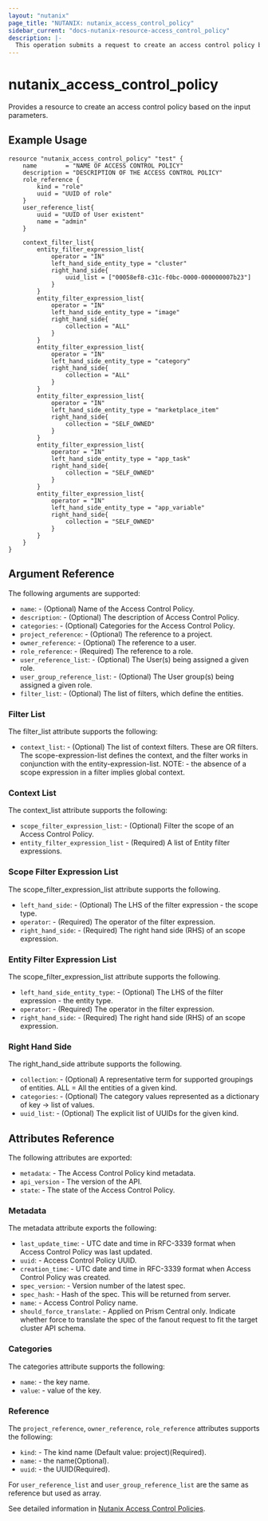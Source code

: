 ```yaml
---
layout: "nutanix"
page_title: "NUTANIX: nutanix_access_control_policy"
sidebar_current: "docs-nutanix-resource-access_control_policy"
description: |-
  This operation submits a request to create an access control policy based on the input parameters.
---
```


# nutanix_access_control_policy

Provides a resource to create an access control policy based on the input parameters.

## Example Usage

```hcl
resource "nutanix_access_control_policy" "test" {
	name        = "NAME OF ACCESS CONTROL POLICY"
	description = "DESCRIPTION OF THE ACCESS CONTROL POLICY"
	role_reference {
		kind = "role"
		uuid = "UUID of role"
	}
	user_reference_list{
		uuid = "UUID of User existent"
		name = "admin"
	}

	context_filter_list{
        entity_filter_expression_list{
            operator = "IN"
            left_hand_side_entity_type = "cluster"
            right_hand_side{
                uuid_list = ["00058ef8-c31c-f0bc-0000-000000007b23"]
            }
        }
        entity_filter_expression_list{
            operator = "IN"
            left_hand_side_entity_type = "image"
            right_hand_side{
                collection = "ALL"
            }
        }
        entity_filter_expression_list{
            operator = "IN"
            left_hand_side_entity_type = "category"
            right_hand_side{
                collection = "ALL"
            }
        }
        entity_filter_expression_list{
            operator = "IN"
            left_hand_side_entity_type = "marketplace_item"
            right_hand_side{
                collection = "SELF_OWNED"
            }
        }
        entity_filter_expression_list{
            operator = "IN"
            left_hand_side_entity_type = "app_task"
            right_hand_side{
                collection = "SELF_OWNED"
            }
        }
        entity_filter_expression_list{
            operator = "IN"
            left_hand_side_entity_type = "app_variable"
            right_hand_side{
                collection = "SELF_OWNED"
            }
        }
    }
}
```

## Argument Reference

The following arguments are supported:

* `name`: - (Optional) Name of the Access Control Policy.
* `description`: - (Optional) The description of Access Control Policy.
* `categories`: - (Optional) Categories for the Access Control Policy.
* `project_reference`: - (Optional) The reference to a project.
* `owner_reference`: - (Optional) The reference to a user.
* `role_reference`: - (Required) The reference to a role.
* `user_reference_list`: - (Optional) The User(s) being assigned a given role.
* `user_group_reference_list`: - (Optional) The User group(s) being assigned a given role.
* `filter_list`: - (Optional) The list of filters, which define the entities.

### Filter List

The filter_list attribute supports the following:

* `context_list`: - (Optional) The list of context filters. These are OR filters. The scope-expression-list defines the context, and the filter works in conjunction with the entity-expression-list. NOTE: - the absence of a scope expression in a filter implies global context.

### Context List

The context_list attribute supports the following:

* `scope_filter_expression_list`: - (Optional) Filter the scope of an Access Control Policy.
* `entity_filter_expression_list` - (Required) A list of Entity filter expressions.

### Scope Filter Expression List

The scope_filter_expression_list attribute supports the following.

* `left_hand_side`: - (Optional)  The LHS of the filter expression - the scope type.
* `operator`: - (Required) The operator of the filter expression.
* `right_hand_side`: - (Required) The right hand side (RHS) of an scope expression.


### Entity Filter Expression List

The scope_filter_expression_list attribute supports the following.

* `left_hand_side_entity_type`: - (Optional)  The LHS of the filter expression - the entity type.
* `operator`: - (Required) The operator in the filter expression.
* `right_hand_side`: - (Required) The right hand side (RHS) of an scope expression.

### Right Hand Side

The right_hand_side attribute supports the following.

* `collection`: - (Optional)  A representative term for supported groupings of entities. ALL = All the entities of a given kind.
* `categories`: - (Optional) The category values represented as a dictionary of key -> list of values.
* `uuid_list`: - (Optional) The explicit list of UUIDs for the given kind.

## Attributes Reference

The following attributes are exported:

* `metadata`: - The Access Control Policy kind metadata.
* `api_version` - The version of the API.
* `state`: - The state of the Access Control Policy.

### Metadata

The metadata attribute exports the following:

* `last_update_time`: - UTC date and time in RFC-3339 format when Access Control Policy was last updated.
* `uuid`: - Access Control Policy UUID.
* `creation_time`: - UTC date and time in RFC-3339 format when Access Control Policy was created.
* `spec_version`: - Version number of the latest spec.
* `spec_hash`: - Hash of the spec. This will be returned from server.
* `name`: - Access Control Policy name.
* `should_force_translate`: - Applied on Prism Central only. Indicate whether force to translate the spec of the fanout request to fit the target cluster API schema.

### Categories

The categories attribute supports the following:

* `name`: - the key name.
* `value`: - value of the key.

### Reference

The `project_reference`, `owner_reference`, `role_reference` attributes supports the following:

* `kind`: - The kind name (Default value: project)(Required).
* `name`: - the name(Optional).
* `uuid`: - the UUID(Required).

For `user_reference_list` and `user_group_reference_list` are the same as reference but used as array.

See detailed information in [Nutanix Access Control Policies](https://www.nutanix.dev/api_references/prism-central-v3/#/f3bc322961d79-create-a-new-access-control-policy).
